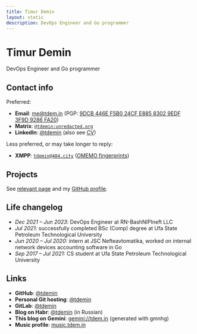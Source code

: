 ```yaml
---
title: Timur Demin
layout: static
description: DevOps Engineer and Go programmer
---
```


# Timur Demin

DevOps Engineer and Go programmer

## Contact info

Preferred:

* **Email**: [me@tdem.in](mailto:me@tdem.in) (PGP: [9DCB 446E F5B0 24CF
  E885 8302 9EDF 3F9D 9286 FA20](/pgp.asc))
* **Matrix**: [`@tdemin:unredacted.org`][matrix]
* **LinkedIn**: [@tdemin][linkedin] (also see [CV][cv])

[matrix]: https://matrix.to/#/@tdemin:unredacted.org
[linkedin]: https://www.linkedin.com/in/tdemin/
[cv]: https://github.com/tdemin/cv/releases/tag/latest

Less preferred, or may take longer to reply:

* **XMPP**: [`tdemin@404.city`](xmpp:tdemin@404.city) ([OMEMO
  fingerprints][prints])

[prints]: /announcements

## Projects

See [relevant page](/projects) and my [GitHub profile][github].

## Life changelog

* _Dec 2021 &ndash; Jun 2023_: DevOps Engineer at RN-BashNIPIneft LLC
* _Jul 2021_: successfully completed BSc (Comp) degree at Ufa State
  Petroleum Technological University
* _Jun 2020 &ndash; Jul 2020:_ intern at JSC Nefteavtomatika, worked on
  internal network devices accounting software in Go
* _Sep 2017 &ndash; Jul 2021:_ CS student at Ufa State Petroleum
  Technological University

## Links

* **GitHub**: [@tdemin][github]
* **Personal Git hosting**: [@tdemin](https://git.tdem.in/tdemin)
* **GitLab**: [@tdemin](https://gitlab.com/tdemin)
* **Blog on Habr**: [@tdemin](https://habr.com/en/users/tdemin/posts/)
  (in Russian)
* **This blog on Gemini**: [gemini://tdem.in](gemini://tdem.in)
  (generated with gmnhg)
* **Music profile**: [music.tdem.in](https://music.tdem.in)

[github]: https://github.com/tdemin
